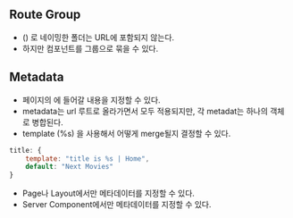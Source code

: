 ## Route Group
- () 로 네이밍한 폴더는 URL에 포함되지 않는다.
- 하지만 컴포넌트를 그룹으로 묶을 수 있다.

## Metadata
- 페이지의 <head>에 들어갈 내용을 지정할 수 있다.
- metadata는 url 루트로 올라가면서 모두 적용되지만, 각 metadat는 하나의 객체로 병합된다.
- template (%s) 을 사용해서 어떻게 merge될지 결정할 수 있다.
```javascript
title: {
    template: "title is %s | Home",
    default: "Next Movies"
}
```
- Page나 Layout에서만 메타데이터를 지정할 수 있다.
- Server Component에서만 메타데이터를 지정할 수 있다.

